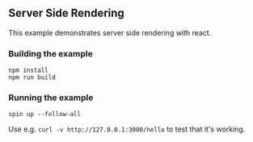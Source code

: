## Server Side Rendering

This example demonstrates server side rendering with react.

### Building the example
```
npm install
npm run build
```

### Running the example

```
spin up --follow-all
```

Use e.g. `curl -v http://127.0.0.1:3000/hello` to test that it's working.
